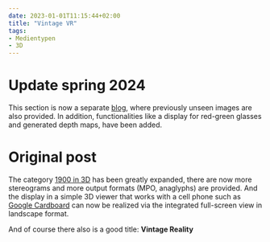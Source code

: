 ```yaml
---
date: 2023-01-01T11:15:44+02:00
title: "Vintage VR"
tags:
- Medientypen
- 3D
---
```


# Update spring 2024

This section is now a separate [blog](https://vintagereality.projektemacher.org/), where previously unseen images are also provided. In addition, functionalities like a display for red-green glasses and generated depth maps, have been added.

# Original post

The category [1900 in 3D](/future/3d/) has been greatly expanded, there are now more stereograms and more output formats (MPO, anaglyphs) are provided. And the display in a simple 3D viewer that works with a cell phone such as [Google Cardboard](https://de.wikipedia.org/wiki/Google_Cardboard) can now be realized via the integrated full-screen view in landscape format.

And of course there also is a good title: **Vintage Reality**

